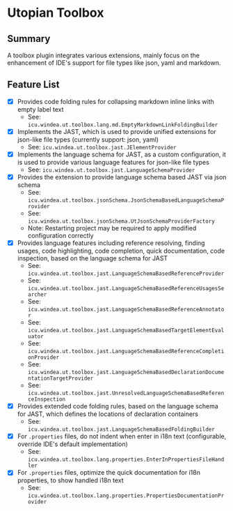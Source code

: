 # Utopian Toolbox

## Summary

A toolbox plugin integrates various extensions, mainly focus on the enhancement of IDE's support for file types like json, yaml and markdown.

## Feature List

* [X] Provides code folding rules for collapsing markdown inline links with empty label text
  * See: `icu.windea.ut.toolbox.lang.md.EmptyMarkdownLinkFoldingBuilder`
* [X] Implements the JAST, which is used to provide unified extensions for json-like file types (currently support: json, yaml)
  * See: `icu.windea.ut.toolbox.jast.JElementProvider`
* [X] Implements the language schema for JAST, as a custom configuration, it is used to provide various language features for json-like file types
  * See: `icu.windea.ut.toolbox.jast.LanguageSchemaProvider`
* [X] Provides the extension to provide language schema based JAST via json schema
  * See: `icu.windea.ut.toolbox.jsonSchema.JsonSchemaBasedLanguageSchemaProvider`
  * See: `icu.windea.ut.toolbox.jsonSchema.UtJsonSchemaProviderFactory`
  * Note: Restarting project may be required to apply modified configuration correctly
* [X] Provides language features including reference resolving, finding usages, code highlighting, code completion, quick documentation, code inspection, based on the language schema for JAST
  * See: `icu.windea.ut.toolbox.jast.LanguageSchemaBasedReferenceProvider`
  * See: `icu.windea.ut.toolbox.jast.LanguageSchemaBasedReferenceUsagesSearcher`
  * See: `icu.windea.ut.toolbox.jast.LanguageSchemaBasedReferenceAnnotator`
  * See: `icu.windea.ut.toolbox.jast.LanguageSchemaBasedTargetElementEvaluator`
  * See: `icu.windea.ut.toolbox.jast.LanguageSchemaBasedReferenceCompletionProvider`
  * See: `icu.windea.ut.toolbox.jast.LanguageSchemaBasedDeclarationDocumentationTargetProvider`
  * See: `icu.windea.ut.toolbox.jast.UnresolvedLanguageSchemaBasedReferenceInspection`
* [X] Provides extended code folding rules, based on the language schema for JAST, which defines the locations of declaration containers
  * See: `icu.windea.ut.toolbox.jast.LanguageSchemaBasedFoldingBuilder`
* [X] For `.properties` files, do not indent when enter in i18n text (configurable, override IDE's default implementation)
  * See: `icu.windea.ut.toolbox.lang.properties.EnterInPropertiesFileHandler`
* [X] For `.properties` files, optimize the quick documentation for i18n properties, to show handled i18n text
  * See: `icu.windea.ut.toolbox.lang.properties.PropertiesDocumentationProvider`